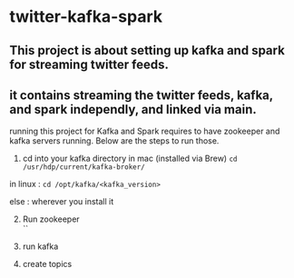 # twitter-kafka-spark

## This project is about setting up kafka and spark for streaming twitter feeds.

## it contains streaming the twitter feeds, kafka, and spark independly, and linked via main. 




running this project for Kafka and Spark requires to have zookeeper and kafka servers running. 
Below are the steps to run those. 

1. cd into your kafka directory
in mac (installed via Brew)
`cd /usr/hdp/current/kafka-broker/`

in linux :
`cd /opt/kafka/<kafka_version>`

else : wherever you install it


2. Run zookeeper <br />
``

3. run kafka


4. create topics



